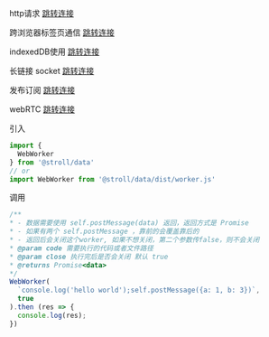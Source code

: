 http请求 [跳转连接](./HTTP.md)

跨浏览器标签页通信 [跳转连接](./channel.md)

indexedDB使用 [跳转连接](./indexedDB.md)

长链接 socket [跳转连接](./socket.md)

发布订阅 [跳转连接](./SP.md)

webRTC [跳转连接](./webRTC.md)

引入
```js
import {
  WebWorker
} from '@stroll/data'
// or
import WebWorker from '@stroll/data/dist/worker.js'
```

调用
```js
/**
* - 数据需要使用 self.postMessage(data) 返回，返回方式是 Promise
* - 如果有两个 self.postMessage ，靠前的会覆盖靠后的
* - 返回后会关闭这个worker, 如果不想关闭，第二个参数传false，则不会关闭
* @param code 需要执行的代码或者文件路径
* @param close 执行完后是否会关闭 默认 true
* @returns Promise<data>
*/
WebWorker(
  `console.log('hello world');self.postMessage({a: 1, b: 3})`,
  true
).then (res => {
  console.log(res);
})
```
